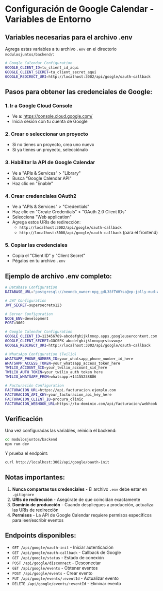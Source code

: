 # Configuración de Google Calendar - Variables de Entorno

## Variables necesarias para el archivo .env

Agrega estas variables a tu archivo `.env` en el directorio `modulosjuntos/backend/`:

```bash
# Google Calendar Configuration
GOOGLE_CLIENT_ID=tu_client_id_aqui
GOOGLE_CLIENT_SECRET=tu_client_secret_aqui
GOOGLE_REDIRECT_URI=http://localhost:3002/api/google/oauth-callback
```

## Pasos para obtener las credenciales de Google:

### 1. Ir a Google Cloud Console
- Ve a: https://console.cloud.google.com/
- Inicia sesión con tu cuenta de Google

### 2. Crear o seleccionar un proyecto
- Si no tienes un proyecto, crea uno nuevo
- Si ya tienes un proyecto, selecciónalo

### 3. Habilitar la API de Google Calendar
- Ve a "APIs & Services" > "Library"
- Busca "Google Calendar API"
- Haz clic en "Enable"

### 4. Crear credenciales OAuth2
- Ve a "APIs & Services" > "Credentials"
- Haz clic en "Create Credentials" > "OAuth 2.0 Client IDs"
- Selecciona "Web application"
- Agrega estos URIs de redirección:
  - `http://localhost:3002/api/google/oauth-callback`
  - `http://localhost:3000/api/google/oauth-callback` (para el frontend)

### 5. Copiar las credenciales
- Copia el "Client ID" y "Client Secret"
- Pégalos en tu archivo `.env`

## Ejemplo de archivo .env completo:

```bash
# Database Configuration
DATABASE_URL="postgresql://neondb_owner:npg_gdL38fTWHYsa@ep-jolly-mud-a8o9mqgz-pooler.eastus2.azure.neon.tech/neondb?sslmode=require&channel_binding=require"

# JWT Configuration
JWT_SECRET=supersecreto123

# Server Configuration
NODE_ENV=development
PORT=3002

# Google Calendar Configuration
GOOGLE_CLIENT_ID=123456789-abcdefghijklmnop.apps.googleusercontent.com
GOOGLE_CLIENT_SECRET=GOCSPX-abcdefghijklmnopqrstuvwxyz
GOOGLE_REDIRECT_URI=http://localhost:3002/api/google/oauth-callback

# WhatsApp Configuration (Twilio)
WHATSAPP_PHONE_NUMBER_ID=your_whatsapp_phone_number_id_here
WHATSAPP_ACCESS_TOKEN=your_whatsapp_access_token_here
TWILIO_ACCOUNT_SID=your_twilio_account_sid_here
TWILIO_AUTH_TOKEN=your_twilio_auth_token_here
TWILIO_WHATSAPP_FROM=whatsapp:+14155238886

# Facturación Configuration
FACTURACION_URL=https://api.facturacion.ejemplo.com
FACTURACION_API_KEY=your_facturacion_api_key_here
FACTURACION_CLIENT_ID=procura_clinic
FACTURACION_WEBHOOK_URL=https://tu-dominio.com/api/facturacion/webhook
```

## Verificación

Una vez configuradas las variables, reinicia el backend:

```bash
cd modulosjuntos/backend
npm run dev
```

Y prueba el endpoint:
```bash
curl http://localhost:3002/api/google/oauth-init
```

## Notas importantes:

1. **Nunca compartas tus credenciales** - El archivo `.env` debe estar en `.gitignore`
2. **URIs de redirección** - Asegúrate de que coincidan exactamente
3. **Dominio de producción** - Cuando despliegues a producción, actualiza las URIs de redirección
4. **Permisos** - La API de Google Calendar requiere permisos específicos para leer/escribir eventos

## Endpoints disponibles:

- `GET /api/google/oauth-init` - Iniciar autenticación
- `GET /api/google/oauth-callback` - Callback de Google
- `GET /api/google/status` - Estado de conexión
- `POST /api/google/disconnect` - Desconectar
- `GET /api/google/events` - Obtener eventos
- `POST /api/google/events` - Crear evento
- `PUT /api/google/events/:eventId` - Actualizar evento
- `DELETE /api/google/events/:eventId` - Eliminar evento
















